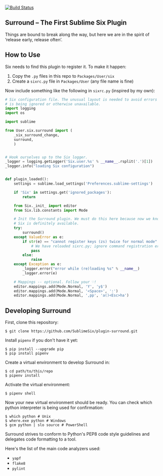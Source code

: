 [![Build Status](https://travis-ci.org/SublimeSix/plugin-surround.svg?branch=master)](https://travis-ci.org/SublimeSix/plugin-surround)

## Surround – The First Sublime Six Plugin

Things are bound to break along the way,
but here we are in the spirit of ‘release early, release often’.

## How to Use

Six needs to find this plugin to register it.
To make it happen:

1. Copy the `.py` files in this repo to `Packages/User/six`
2. Create a `sixrc.py` file in `Packages/User` (any file name is fine)

Now include something like the following in `sixrc.py`
(inspired by my own):

```python
# Six configuration file. The unusual layout is needed to avoid errors if Six
# is being ignored or otherwise unavailable.
import logging
import os

import sublime

from User.six.surround import (
    _six_surround_change,
    surround,
    )


# Hook ourselves up to the Six logger.
_logger = logging.getLogger('Six.user.%s' % __name__.rsplit('.')[1])
_logger.info("loading Six configuration")


def plugin_loaded():
    settings = sublime.load_settings('Preferences.sublime-settings')

    if 'Six' in settings.get('ignored_packages'):
        return

    from Six._init_ import editor
    from Six.lib.constants import Mode

    # Init the Surround plugin. We must do this here because now we know that
    # Six is definitely available.
    try:
        surround()
    except ValueError as e:
        if str(e) == "cannot register keys (zs) twice for normal mode":
            # We have reloaded sixrc.py; ignore command registration error.
            pass
        else:
            raise
    except Exception as e:
        _logger.error("error while (re)loading %s" % __name__)
        _logger.error(e)

    # Mappings -- optional. Follow your ♡!
    editor.mappings.add(Mode.Normal, 'Y', 'y$')
    editor.mappings.add(Mode.Normal, '<Space>', ':')
    editor.mappings.add(Mode.Normal, ',pp', 'a()<Esc>ha')

```

## Developing Surround

First, clone this repository:

    $ git clone https://github.com/SublimeSix/plugin-surround.git

Install `pipenv` if you don't have it yet:

    $ pip install --upgrade pip
    $ pip install pipenv

Create a virtual environment to develop Surround in:

    $ cd path/to/this/repo
    $ pipenv install

Activate the virtual environment:

    $ pipenv shell

Now your new virtual environment should be ready.
You can check which python interpreter is being used
for confirmation:

    $ which python # Unix
    $ where.exe python # Windows
    $ gcm python | slo source # PowerShell

Surround strives to conform to Python's PEP8 code style guidelines
and delegates code formatting to a tool.

Here's the list of the main code analyzers used:

- `yapf`
- `flake8`
- `pylint`
